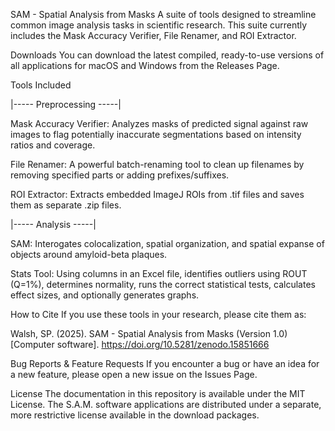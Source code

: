 SAM - Spatial Analysis from Masks A suite of tools designed to streamline common image analysis tasks in scientific research. This suite currently includes the Mask Accuracy Verifier, File Renamer, and ROI Extractor.

Downloads You can download the latest compiled, ready-to-use versions of all applications for macOS and Windows from the Releases Page.

Tools Included

|----- Preprocessing -----|

Mask Accuracy Verifier: Analyzes masks of predicted signal against raw images to flag potentially inaccurate segmentations based on intensity ratios and coverage.

File Renamer: A powerful batch-renaming tool to clean up filenames by removing specified parts or adding prefixes/suffixes.

ROI Extractor: Extracts embedded ImageJ ROIs from .tif files and saves them as separate .zip files.

|----- Analysis -----|

SAM: Interogates colocalization, spatial organization, and spatial expanse of objects around amyloid-beta plaques.

Stats Tool: Using columns in an Excel file, identifies outliers using ROUT (Q=1%), determines normality, runs the correct statistical tests, calculates effect sizes, and optionally generates graphs.

How to Cite If you use these tools in your research, please cite them as:

Walsh, SP. (2025). SAM - Spatial Analysis from Masks (Version 1.0) [Computer software]. https://doi.org/10.5281/zenodo.15851666

Bug Reports & Feature Requests If you encounter a bug or have an idea for a new feature, please open a new issue on the Issues Page.

License The documentation in this repository is available under the MIT License. The S.A.M. software applications are distributed under a separate, more restrictive license available in the download packages.
